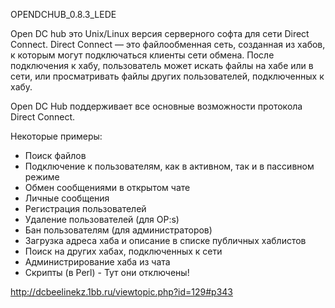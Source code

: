 OPENDCHUB_0.8.3_LEDE

Open DC hub это Unix/Linux версия серверного софта для сети Direct Connect. Direct Connect — это файлообменная сеть, созданная из хабов, к которым могут подключаться клиенты сети обмена. После подключения к хабу, пользователь может искать файлы на хабе или в сети, или просматривать файлы других пользователей, подключенных к хабу.

Open DC Hub поддерживает все основные возможности протокола Direct Connect.

Некоторые примеры:

- Поиск файлов 
- Подключение к пользователям, как в активном, так и в пассивном режиме 
- Обмен сообщениями в открытом чате 
- Личные сообщения 
- Регистрация пользователей 
- Удаление пользователей (для OP:s) 
- Бан пользователям (для администраторов) 
- Загрузка адреса хаба и описание в списке публичных хаблистов 
- Поиск на других хабах, подключенных к сети 
- Администрирование хаба из чата 
- Скрипты (в Perl) - Тут они отключены!

http://dcbeelinekz.1bb.ru/viewtopic.php?id=129#p343
